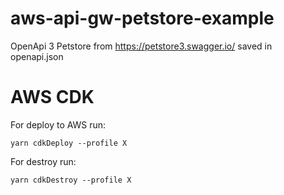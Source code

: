# aws-api-gw-petstore-example

OpenApi 3 Petstore from https://petstore3.swagger.io/ saved in openapi.json

# AWS CDK

For deploy to AWS run:

```
yarn cdkDeploy --profile X
```

For destroy run:

```
yarn cdkDestroy --profile X
```
